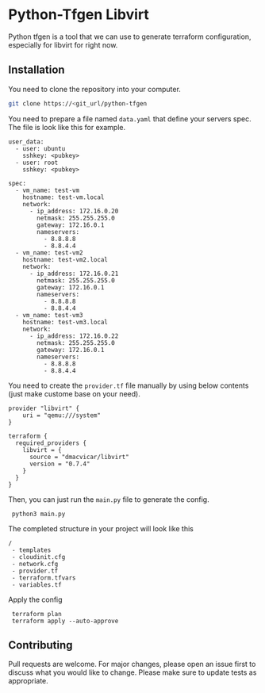 # Python-Tfgen Libvirt

Python tfgen is a tool that we can use to generate terraform configuration, especially for libvirt for right now. 

## Installation

You need to clone the repository into your computer. 

```bash
git clone https://<git_url/python-tfgen
```
You need to prepare a file named `data.yaml` that define your servers spec. The file is look like this for example.
```
user_data:
  - user: ubuntu
    sshkey: <pubkey>
  - user: root
    sshkey: <pubkey>

spec:
  - vm_name: test-vm
    hostname: test-vm.local
    network:
      - ip_address: 172.16.0.20
        netmask: 255.255.255.0
        gateway: 172.16.0.1
        nameservers:
          - 8.8.8.8 
          - 8.8.4.4
  - vm_name: test-vm2
    hostname: test-vm2.local
    network:
      - ip_address: 172.16.0.21
        netmask: 255.255.255.0
        gateway: 172.16.0.1
        nameservers:
          - 8.8.8.8 
          - 8.8.4.4
  - vm_name: test-vm3
    hostname: test-vm3.local
    network:
      - ip_address: 172.16.0.22
        netmask: 255.255.255.0
        gateway: 172.16.0.1
        nameservers:
          - 8.8.8.8
          - 8.8.4.4

```

You need to create the `provider.tf` file manually by using below contents (just make custome base on your need).

```
provider "libvirt" {
    uri = "qemu:///system"
}

terraform {
  required_providers {
    libvirt = {
      source = "dmacvicar/libvirt"
      version = "0.7.4"
    }
  }
}
```

Then, you can just run the `main.py` file to generate the config. 

```
 python3 main.py
```
The completed structure in your project will look like this

```
/
 - templates
 - cloudinit.cfg
 - network.cfg
 - provider.tf
 - terraform.tfvars
 - variables.tf
```

Apply the config

```
 terraform plan 
 terraform apply --auto-approve
```


## Contributing

Pull requests are welcome. For major changes, please open an issue first
to discuss what you would like to change.
Please make sure to update tests as appropriate.